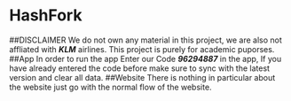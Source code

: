 # HashFork
##DISCLAIMER
We do not own any material in this project, we are also not affliated with ***KLM*** airlines. This project is purely for academic puporses. 
##App
In order to run the app Enter our Code ***96294887***  in the app, If you have already entered the code before make sure to sync with the latest version and clear all data.
##Website
There is nothing in particular about the website just go with the normal flow of the website.
